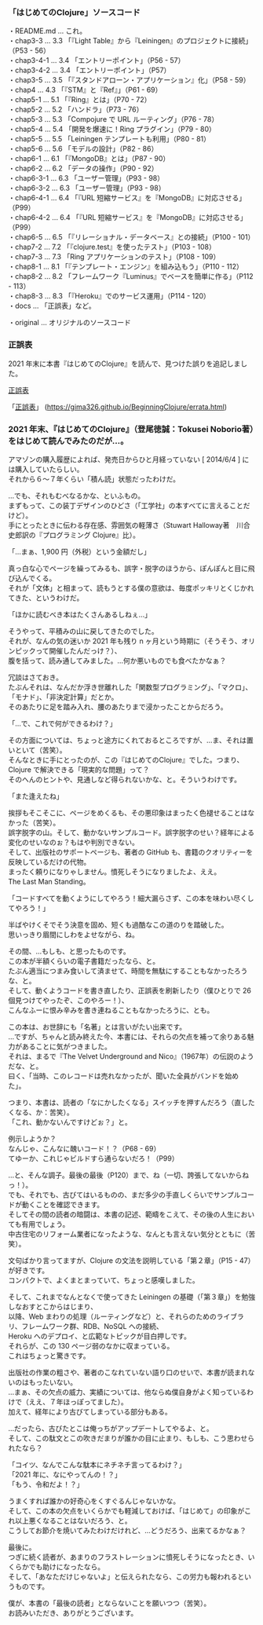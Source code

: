 ### 「はじめてのClojure」ソースコード

・README.md ... これ。<br>
・chap3-3   ... 3.3 「『Light Table』から『Leiningen』のプロジェクトに接続」（P53 - 56）<br>
・chap3-4-1 ... 3.4 「エントリーポイント」（P56 - 57）<br>
・chap3-4-2 ... 3.4 「エントリーポイント」（P57）<br>
・chap3-5   ... 3.5 「『スタンドアローン・アプリケーション』化」（P58 - 59）<br>
・chap4     ... 4.3 「『STM』と『Ref』」（P61 - 69）<br>
・chap5-1   ... 5.1 「『Ring』とは」（P70 - 72）<br>
・chap5-2   ... 5.2 「ハンドラ」（P73 - 76）<br>
・chap5-3   ... 5.3 「Compojure で URL ルーティング」（P76 - 78）<br>
・chap5-4   ... 5.4 「開発を爆速に！Ring プラグイン」（P79 - 80）<br>
・chap5-5   ... 5.5 「Leiningen テンプレートも利用」（P80 - 81）<br>
・chap5-6   ... 5.6 「モデルの設計」（P82 - 86）<br>
・chap6-1   ... 6.1 「『MongoDB』とは」（P87 - 90）<br>
・chap6-2   ... 6.2 「データの操作」（P90 - 92）<br>
・chap6-3-1 ... 6.3 「ユーザー管理」（P93 - 98）<br>
・chap6-3-2 ... 6.3 「ユーザー管理」（P93 - 98）<br>
・chap6-4-1 ... 6.4 「『URL 短縮サービス』を『MongoDB』に対応させる」（P99）<br>
・chap6-4-2 ... 6.4 「『URL 短縮サービス』を『MongoDB』に対応させる」（P99）<br>
・chap6-5   ... 6.5 「『リレーショナル・データベース』との接続」（P100 - 101）<br>
・chap7-2   ... 7.2 「『clojure.test』を使ったテスト」（P103 - 108）<br>
・chap7-3   ... 7.3 「Ring アプリケーションのテスト」（P108 - 109）<br>
・chap8-1   ... 8.1 「『テンプレート・エンジン』を組み込もう」（P110 - 112）<br>
・chap8-2   ... 8.2 「フレームワーク『Luminus』でベースを簡単に作る」（P112 - 113）<br>
・chap8-3   ... 8.3 「『Heroku』でのサービス運用」（P114 - 120）<br>
・docs      ... 「正誤表」など。<br>

・original  ... オリジナルのソースコード<br>


### 正誤表

2021 年末に本書『はじめてのClojure』を読んで、見つけた誤りを追記しました。

[正誤表](https://gima326.github.io/BeginningClojure/errata.html)

「[正誤表][1]」 (https://gima326.github.io/BeginningClojure/errata.html)

[1]: https://gima326.github.io/BeginningClojure/errata.html


### 2021 年末、『はじめてのClojure』（登尾徳誠：Tokusei Noborio著）をはじめて読んでみたのだが…。

アマゾンの購入履歴によれば、発売日からひと月経っていない [ 2014/6/4 ] には購入していたらしい。<br>
それから６〜７年くらい「積ん読」状態だったわけだ。<br>

…でも、それもむべなるかな、といふもの。<br>
まずもって、この装丁デザインのひどさ（「工学社」の本すべてに言えることだけど）。<br>
手にとったときに伝わる存在感、雰囲気の軽薄さ（Stuwart Halloway著　川合史郎訳の『プログラミング Clojure』比）。<br>

「…まぁ、1,900 円（外税）という金額だし」<br>

真っ白な心でページを繰ってみるも、誤字・脱字のほうから、ぽんぽんと目に飛び込んでくる。<br>
それが「文体」と相まって、読もうとする僕の意欲は、毎度ポッキリとくじかれてきた、というわけだ。<br>

「ほかに読むべき本はたくさんあるしねぇ…」<br>

そうやって、平積みの山に戻してきたのでした。<br>
それが、なんの気の迷いか 2021 年も残り n ヶ月という時期に（そうそう、オリンピックって開催したんだっけ？）、<br>
腹を括って、読み通してみました。…何か悪いものでも食べたかなぁ？<br>

冗談はさておき。<br>
たぶんそれは、なんだか浮き世離れした「関数型プログラミング」、「マクロ」、「モナド」、「非決定計算」だとか。<br>
そのあたりに足を踏み入れ、腰のあたりまで浸かったことからだろう。<br>

「…で、これで何ができるわけ？」<br>

その方面については、ちょっと途方にくれておるところですが、…ま、それは置いといて（苦笑）。<br>
そんなときに手にとったのが、この『はじめてのClojure』でした。つまり、Clojure で解決できる「現実的な問題」って？<br>
そのへんのヒントや、見通しなど得られないかな、と。そういうわけです。<br>

「また逢えたね」<br>

挨拶もそこそこに、ページをめくるも、その悪印象はまったく色褪せることはなかった（苦笑）。<br>
誤字脱字の山。そして、動かないサンプルコード。誤字脱字のせい？経年による変化のせいなのぉ？もはや判別できない。<br>
そして、出版社のサポートページも、著者の GitHub も、書籍のクオリティーを反映しているだけの代物。<br>
まったく頼りになりゃしません。憤死しそうになりましたよ、ええ。<br>
The Last Man Standing。<br>

「コードすべてを動くようにしてやろう！細大漏らさず、この本を味わい尽くしてやろう！」<br>

半ばやけくそでそう決意を固め、短くも過酷なこの道のりを踏破した。<br>
思いっきり眉間にしわをよせながら、ね。<br>

その間、…もしも、と思ったものです。<br>
この本が半額くらいの電子書籍だったなら、と。<br>
たぶん適当につまみ食いして済ませて、時間を無駄にすることもなかったろうな、と。<br>
そして、動くようコードを書き直したり、正誤表を刷新したり（僕ひとりで 26 個見つけてやったぞ、このやろー！）、<br>
こんなふーに恨み辛みを書き連ねることもなかったろうに、とも。<br>

この本は、お世辞にも「名著」とは言いがたい出来です。<br>
…ですが、ちゃんと読み終えた今、本書には、それらの欠点を補って余りある魅力があることに気がつきました。<br>
それは、まるで『The Velvet Underground and Nico』（1967年）の伝説のようだな、と。<br>
曰く、「当時、このレコードは売れなかったが、聞いた全員がバンドを始めた」。<br>

つまり、本書は、読者の「なにかしたくなる」スイッチを押すんだろう（直したくなる、か：苦笑）。<br>
「これ、動かないんですけどぉ？」と。<br>

例示しようか？<br>
なんじゃ、こんなに醜いコード！？（P68 - 69）<br>
てゆーか、これじゃビルドすら通らないだろ！（P99）<br>

…と、そんな調子。最後の最後（P120）まで、ね（一切、誇張してないからねっ！）。<br>
でも、それでも、古びてはいるものの、まだ多少の手直しくらいでサンプルコードが動くことを確認できます。<br>
そしてその間の読者の暗闘は、本書の記述、範疇をこえて、その後の人生においても有用でしょう。<br>
中古住宅のリフォーム業者になったような、なんとも言えない気分とともに（苦笑）。<br>

文句ばかり言ってますが、Clojure の文法を説明している「第２章」（P15 - 47）が好きです。<br>
コンパクトで、よくまとまっていて、ちょっと感嘆しました。<br>

そして、これまでなんとなくで使ってきた Leiningen の基礎（「第３章」）を勉強しなおすとこからはじまり、<br>
以降、Web まわりの処理（ルーティングなど）と、それらのためのライブラリ、フレームワーク群、RDB、NoSQL への接続、<br>
Heroku へのデプロイ、と広範なトピックが目白押しです。<br>
それらが、この 130 ページ弱のなかに収まっている。<br>
これはちょっと驚きです。<br>

出版社の作業の粗さや、著者のこなれていない語り口のせいで、本書が読まれないのはもったいない。<br>
…まぁ、その欠点の威力、実績については、他ならぬ僕自身がよく知っているわけで（ええ、７年ほっぽってました）。<br>
加えて、経年により古びてしまっている部分もある。<br>

…だったら、古びたとこは俺っちがアップデートしてやるよ、と。<br>
そして、この駄文とこの吹きだまりが誰かの目に止まり、もしも、こう思わせられたなら？<br>

「コイツ、なんでこんな駄本にネチネチ言ってるわけ？」<br>
「2021 年に、なにやってんの！？」<br>
「もう、令和だよ！？」<br>

うまくすれば誰かの好奇心をくすぐるんじゃないかな。<br>
そして、この本の欠点をいくらかでも軽減しておけば、「はじめて」の印象がこれ以上悪くなることはないだろう、と。<br>
こうしてお節介を焼いてみたわけだけれど、…どうだろう、出来てるかなぁ？<br>

最後に。<br>
つぎに続く読者が、あまりのフラストレーションに憤死しそうになったとき、いくらかでも助けになったなら。<br>
そして、「あなただけじゃないよ」と伝えられたなら、この労力も報われるというものです。<br>

僕が、本書の「最後の読者」とならないことを願いつつ（苦笑）。<br>
お読みいただき、ありがとうございます。<br>
